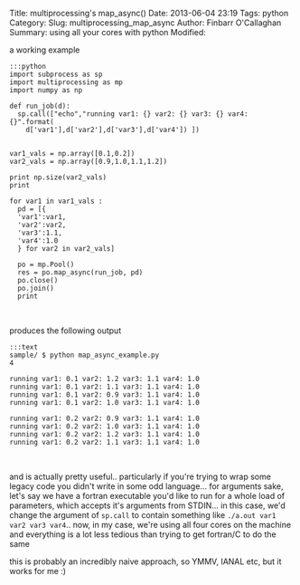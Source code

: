 Title: multiprocessing's map_async()
Date: 2013-06-04 23:19
Tags: python
Category:
Slug: multiprocessing_map_async
Author: Finbarr O'Callaghan
Summary: using all your cores with python
Modified:

a working example

    :::python
    import subprocess as sp
    import multiprocessing as mp
    import numpy as np

    def run_job(d):
      sp.call(["echo","running var1: {} var2: {} var3: {} var4: {}".format(
        d['var1'],d['var2'],d['var3'],d['var4']) ])


    var1_vals = np.array([0.1,0.2])
    var2_vals = np.array([0.9,1.0,1.1,1.2])

    print np.size(var2_vals)
    print

    for var1 in var1_vals :
      pd = [{
      'var1':var1,
      'var2':var2,
      'var3':1.1,
      'var4':1.0
      } for var2 in var2_vals]

      po = mp.Pool()
      res = po.map_async(run_job, pd)
      po.close()
      po.join()
      print
<br />


produces the following output

    :::text
    sample/ $ python map_async_example.py            
    4

    running var1: 0.1 var2: 1.2 var3: 1.1 var4: 1.0
    running var1: 0.1 var2: 1.1 var3: 1.1 var4: 1.0
    running var1: 0.1 var2: 0.9 var3: 1.1 var4: 1.0
    running var1: 0.1 var2: 1.0 var3: 1.1 var4: 1.0

    running var1: 0.2 var2: 0.9 var3: 1.1 var4: 1.0
    running var1: 0.2 var2: 1.0 var3: 1.1 var4: 1.0
    running var1: 0.2 var2: 1.2 var3: 1.1 var4: 1.0
    running var1: 0.2 var2: 1.1 var3: 1.1 var4: 1.0
<br />

and is actually pretty useful.. particularly if you're trying to wrap some
legacy code you didn't write in some odd language... for arguments sake, let's
say we have a fortran executable you'd like to run for a whole load of
parameters, which accepts it's arguments from STDIN... in this case, we'd
change the argument of `sp.call` to contain something like `./a.out var1 var2
var3 var4`.. now, in my case, we're using all four cores on the machine and
everything is a lot less tedious than trying to get fortran/C to do the same 

this is probably an incredibly naive approach, so YMMV, IANAL etc, but it works
for me :)
